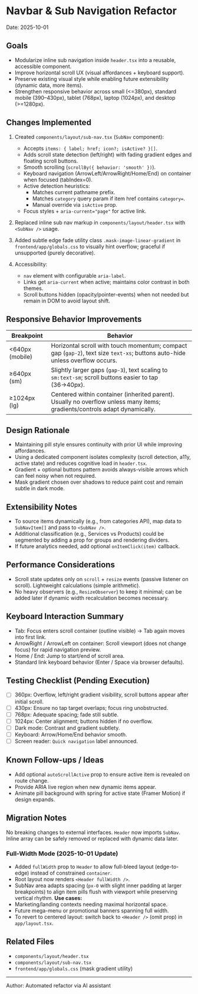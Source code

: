 # Navbar & Sub Navigation Refactor

Date: 2025-10-01

## Goals

- Modularize inline sub navigation inside `header.tsx` into a reusable, accessible component.
- Improve horizontal scroll UX (visual affordances + keyboard support).
- Preserve existing visual style while enabling future extensibility (dynamic data, more items).
- Strengthen responsive behavior across small (<=380px), standard mobile (390–430px), tablet (768px), laptop (1024px), and desktop (>=1280px).

## Changes Implemented

1. Created `components/layout/sub-nav.tsx` (`SubNav` component):
   - Accepts `items: { label; href; icon?; isActive? }[]`.
   - Adds scroll state detection (left/right) with fading gradient edges and floating scroll buttons.
   - Smooth scrolling (`scrollBy({ behavior: 'smooth' })`).
   - Keyboard navigation (ArrowLeft/ArrowRight/Home/End) on container when focused (tabIndex=0).
   - Active detection heuristics:
     - Matches current pathname prefix.
     - Matches `category` query param if item href contains `category=`.
     - Manual override via `isActive` prop.
   - Focus styles + `aria-current="page"` for active link.

2. Replaced inline sub nav markup in `components/layout/header.tsx` with `<SubNav />` usage.

3. Added subtle edge fade utility class `.mask-image-linear-gradient` in `frontend/app/globals.css` to visually hint overflow; graceful if unsupported (purely decorative).

4. Accessibility:
   - `nav` element with configurable `aria-label`.
   - Links get `aria-current` when active; maintains color contrast in both themes.
   - Scroll buttons hidden (opacity/pointer-events) when not needed but remain in DOM to avoid layout shift.

## Responsive Behavior Improvements

| Breakpoint | Behavior |
|------------|----------|
| <640px (mobile) | Horizontal scroll with touch momentum; compact gap (`gap-2`), text size `text-xs`; buttons auto-hide unless overflow occurs. |
| ≥640px (sm) | Slightly larger gaps (`gap-3`), text scaling to `sm:text-sm`; scroll buttons easier to tap (36→40px). |
| ≥1024px (lg) | Centered within container (inherited parent). Usually no overflow unless many items; gradients/controls adapt dynamically. |

## Design Rationale

- Maintaining pill style ensures continuity with prior UI while improving affordances.
- Using a dedicated component isolates complexity (scroll detection, a11y, active state) and reduces cognitive load in `header.tsx`.
- Gradient + optional buttons pattern avoids always-visible arrows which can feel noisy when not required.
- Mask gradient chosen over shadows to reduce paint cost and remain subtle in dark mode.

## Extensibility Notes

- To source items dynamically (e.g., from categories API), map data to `SubNavItem[]` and pass to `<SubNav />`.
- Additional classification (e.g., Services vs Products) could be segmented by adding a prop for groups and rendering dividers.
- If future analytics needed, add optional `onItemClick(item)` callback.

## Performance Considerations

- Scroll state updates only on `scroll` + `resize` events (passive listener on scroll). Lightweight calculations (simple arithmetic).
- No heavy observers (e.g., `ResizeObserver`) to keep it minimal; can be added later if dynamic width recalculation becomes necessary.

## Keyboard Interaction Summary

- Tab: Focus enters scroll container (outline visible) → Tab again moves into first link.
- ArrowRight / ArrowLeft on container: Scroll viewport (does not change focus) for rapid navigation preview.
- Home / End: Jump to start/end of scroll area.
- Standard link keyboard behavior (Enter / Space via browser defaults).

## Testing Checklist (Pending Execution)

- [ ] 360px: Overflow, left/right gradient visibility, scroll buttons appear after initial scroll.
- [ ] 430px: Ensure no tap target overlaps; focus ring unobstructed.
- [ ] 768px: Adequate spacing; fade still subtle.
- [ ] 1024px: Center alignment; buttons hidden if no overflow.
- [ ] Dark mode: Contrast and gradient subtlety.
- [ ] Keyboard: Arrow/Home/End behavior smooth.
- [ ] Screen reader: `Quick navigation` label announced.

## Known Follow-ups / Ideas

- Add optional `autoScrollActive` prop to ensure active item is revealed on route change.
- Provide ARIA live region when new dynamic items appear.
- Animate pill background with spring for active state (Framer Motion) if design expands.

## Migration Notes

No breaking changes to external interfaces. `Header` now imports `SubNav`. Inline array can be safely removed or replaced with dynamic data later.


### Full-Width Mode (2025-10-01 Update)

- Added `fullWidth` prop to `Header` to allow full-bleed layout (edge-to-edge) instead of constrained `container`.
- Root layout now renders `<Header fullWidth />`.
- SubNav area adapts spacing (`px-0` with slight inner padding at larger breakpoints) to align item pills flush with viewport while preserving vertical rhythm.
**Use cases:**
- Marketing/landing contexts needing maximal horizontal space.
- Future mega-menu or promotional banners spanning full width.
- To revert to centered layout: switch back to `<Header />` (omit prop) in `app/layout.tsx`.

## Related Files

- `components/layout/header.tsx`
- `components/layout/sub-nav.tsx`
- `frontend/app/globals.css` (mask gradient utility)

---
Author: Automated refactor via AI assistant
